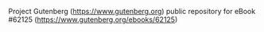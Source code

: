 Project Gutenberg (https://www.gutenberg.org) public repository for eBook #62125 (https://www.gutenberg.org/ebooks/62125)
